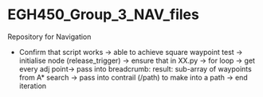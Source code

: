 # EGH450_Group_3_NAV_files
Repository for Navigation
- Confirm that script works
-> able to achieve square waypoint test
-> initialise node (release_trigger)
-> ensure that in XX.py -> for loop -> get every adj point-> pass into breadcrumb: result: sub-array of waypoints from A* search
-> pass into contrail (/path) to make into a path
-> end iteration
